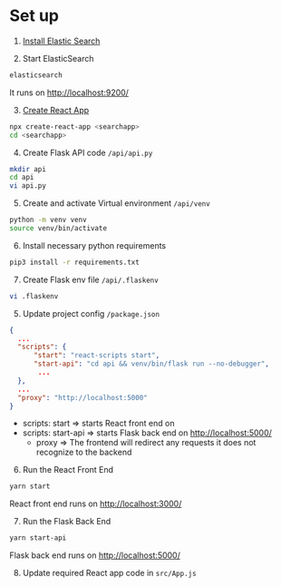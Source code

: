 # Set up

1. [Install Elastic Search](https://www.elastic.co/guide/en/elasticsearch/reference/7.10/brew.html)

2. Start ElasticSearch

  ```sh
  elasticsearch
  ```
  
  It runs on <http://localhost:9200/>

3. [Create React App](https://github.com/facebook/create-react-app)

  ```sh
  npx create-react-app <searchapp>
  cd <searchapp>
  ```

4. Create Flask API code `/api/api.py`

  ```sh
  mkdir api
  cd api
  vi api.py
  ```

5. Create and activate Virtual environment `/api/venv`
  
  ```sh
  python -m venv venv
  source venv/bin/activate
  ```

6. Install necessary python requirements

  ```sh
  pip3 install -r requirements.txt
  ```

7. Create Flask env file `/api/.flaskenv`

  ```sh
  vi .flaskenv
  ```

5. Update project config `/package.json`

  ```json
  {
    ...
    "scripts": {
        "start": "react-scripts start",
        "start-api": "cd api && venv/bin/flask run --no-debugger",
         ...
    }, 
    ...
    "proxy": "http://localhost:5000"
  }
  ```

  * scripts: start => starts React front end on 
  * scripts: start-api => starts Flask back end on <http://localhost:5000/>
	* proxy => The frontend will redirect any requests it does not recognize to the backend

6. Run the React Front End

  ```sh
  yarn start
  ```
  
  React front end runs on <http://localhost:3000/>

7. Run the Flask Back End
  
  ```sh
  yarn start-api
  ```

  Flask back end runs on <http://localhost:5000/>

8. Update required React app code in `src/App.js`